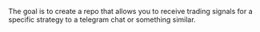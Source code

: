 
The goal is to create a repo that allows you to receive trading signals for a specific strategy to a telegram chat or something similar.
